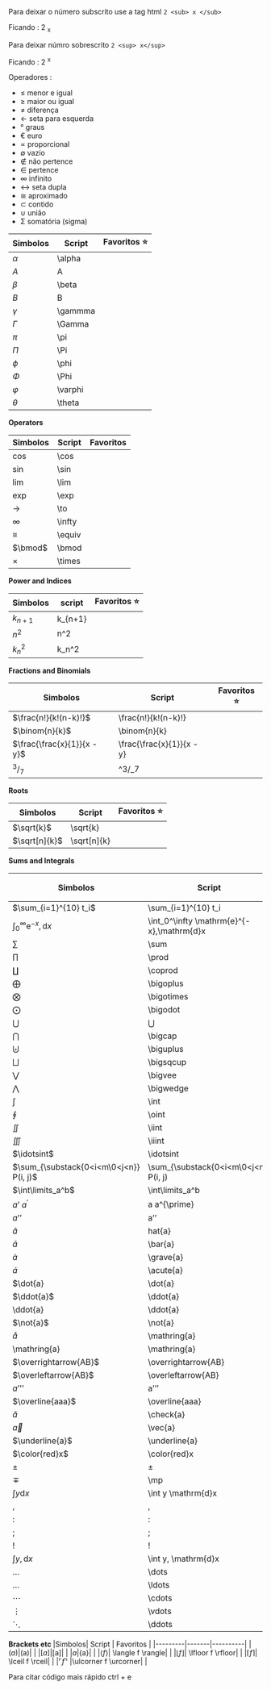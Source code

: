 


Para deixar o número  subscrito use a tag html ``` 2 <sub> x </sub>  ```

Ficando : 2 <sub> x </sub>

Para deixar  númro sobrescrito ``` 2 <sup> x</sup> ```

Ficando : 2 <sup> x </sup>

Operadores : 

- ≤	menor e igual
- ≥	maior ou igual
- ≠	diferença
- ←	seta para esquerda
- °	graus
- €	euro
- ∝	proporcional
- ∅	vazio
- ∉	não pertence
- ∈	pertence
- ∞	infinito
- ↔	seta dupla
- ≅	aproximado
- ⊂	contido
- ∪	união
- Σ	somatória (sigma)


|Simbolos|Script|Favoritos :star:|
|-------|--------|---------|
|$\alpha$|\alpha|          |
|$A$|	A|  |
|$\beta$|	\beta|    |
|$B$|B|   |
|$\gamma$ | \gammma  |  |
|$\Gamma$ | 	\Gamma |  |
| $\pi$ | \pi |  |
| $\Pi$ | 	\Pi | |
|$\phi$ | \phi | |
| $\Phi$ | \Phi | |
| $\varphi$ | \varphi | |
| $\theta$ | \theta |  |

<strong> Operators  </strong>

|Simbolos | Script| Favoritos |
|-------|--------|---------|
|$\cos$|\cos| |
|$\sin$|\sin| |
|$\lim$|\lim| |
|$\exp$|\exp| |
|$\to$|\to| |
|$\infty$| \infty | |
|$\equiv$| 	\equiv | |
| $\bmod$ | 	\bmod| |
|$\times$| \times | |


<strong> Power and Indices </strong>

| Simbolos | script | Favoritos :star: |
|---------|-------|---------|
|$k_{n+1}$|k_{n+1}| |
|$n^2$|n^2|  |
|$k_n^2$|	k_n^2| |

<strong> Fractions and Binomials </strong>

|Simbolos | Script | Favoritos :star: |
|-----------|------|-----------|
|$\frac{n!}{k!(n-k)!}$|\frac{n!}{k!(n-k)!}|  |
|$\binom{n}{k}$|\binom{n}{k}|   |
|$\frac{\frac{x}{1}}{x - y}$| \frac{\frac{x}{1}}{x - y}|  |
|$^3/_7$| ^3/_7|  |

<strong> Roots </strong>

| Simbolos | Script | Favoritos :star: |
|----------|-------|----------------|
|$\sqrt{k}$ | 	\sqrt{k} |   |
|$\sqrt[n]{k}$ | \sqrt[n]{k} | |

<strong> Sums and Integrals </strong>

| Simbolos | Script | Favoritos :star: |
|----------|---------|------------------|
|$\sum_{i=1}^{10} t_i$|	\sum_{i=1}^{10} t_i|  |
|$\int_0^\infty \mathrm{e}^{-x},\mathrm{d}x$ |	\int_0^\infty \mathrm{e}^{-x},\mathrm{d}x| |
| $\sum$ | 	\sum|  |
| $\prod$ | \prod  |  |
| $\coprod$ | \coprod |  |
| $\bigoplus$ | \bigoplus | |
| $\bigotimes$ | \bigotimes | | 
| $\bigodot$ | \bigodot |  | 
| $\bigcup$ | $\bigcup$ |  | 
| $\bigcap$ | \bigcap |  |
| $\biguplus$ |  	\biguplus | |
| $\bigsqcup$ | \bigsqcup |  |
| $\bigvee$ | \bigvee |  |
| $\bigwedge$ | \bigwedge | | 
|$\int$ | 	\int | |
| $\oint$ | \oint | | 
|$\iint$ | \iint | | 
|$\iiint$|	\iiint|  |
|$\idotsint$|	\idotsint|  |
|$\sum_{\substack{0<i<m\0<j<n}} P(i, j)$ | \sum_{\substack{0<i<m\0<j<n}} P(i, j)|  |
|$\int\limits_a^b$|\int\limits_a^b|  |
|$a’$ $a^{\prime}$|	a   a^{\prime}|  |
|$a’’$|a’’|  |
|$\hat{a}$|	hat{a}|  |
|$\bar{a}$|	\bar{a}|  |
|$\grave{a}$|	\grave{a}|  |
|$\acute{a}$| \acute{a}|  |
|$\dot{a}|\dot{a}|  |
|$\ddot{a}$|\ddot{a}|  |
|\ddot{a}|\ddot{a}|  |
|$\not{a}$|\not{a}|  |
|$\mathring{a}$|\mathring{a}|  |
|\mathring{a}|	\mathring{a}|  |
|$\overrightarrow{AB}$|\overrightarrow{AB}|  |
|$\overleftarrow{AB}$|	\overleftarrow{AB}|  |
|$a’’’$|a’’’|  |
|$\overline{aaa}$| \overline{aaa}|  |
|$\check{a}$ |\check{a}|  |
|$\vec{a}$ |	\vec{a}|  |
|$\underline{a}$|	\underline{a}|  |
|$\color{red}x$|\color{red}x|  |
|$\pm$|$\pm$|   |
|$\mp$| \mp|  |
|$\int y \mathrm{d}x$|	\int y \mathrm{d}x|  |
|$,$|,|  |
|$:$|:|  |
|$;$|;|  |
|$!$|!|  |
|$\int y, \mathrm{d}x$|	\int y, \mathrm{d}x|  |
|$\dots$|	\dots|  |
|$\ldots$|	\ldots| |
|$\cdots$| \cdots| |
| $\vdots$ |\vdots|  |
|$\ddots$|	\ddots|  |


<strong> Brackets etc </strong>
|Simbolos| Script | Favoritos | 
|---------|-------|----------|
|$(a)$|(a)|  |
|$[a]$|[a]|  |
|${a}$|{a}|  |
|$\langle f \rangle$| \langle f \rangle|  |
|$\lfloor f \rfloor$|	\lfloor f \rfloor|  |
|$\lceil f \rceil$|	\lceil f \rceil|  |
|$\ulcorner f \urcorner$ |\ulcorner f \urcorner|  |


Para citar código mais rápido ctrl + e 










































